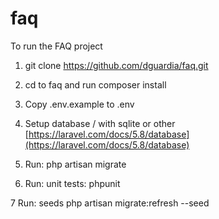 # faq
To run the FAQ project 

1. git clone https://github.com/dguardia/faq.git

2. cd to faq and run composer install

3. Copy .env.example to .env

4. Setup database / with sqlite or other [https://laravel.com/docs/5.8/database](https://laravel.com/docs/5.8/database) 

5. Run: php artisan migrate

6. Run: unit tests: phpunit

7 Run: seeds php artisan migrate:refresh --seed